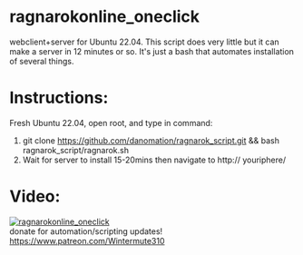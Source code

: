 # ragnarokonline_oneclick
webclient+server for Ubuntu 22.04. This script does very little but it can make a server in 12 minutes or so. 
It's just a bash that automates installation of several things.

# Instructions:
Fresh Ubuntu 22.04, open root, and type in command:  
1. git clone https://github.com/danomation/ragnarok_script.git && bash ragnarok_script/ragnarok.sh  
2. Wait for server to install 15-20mins then navigate to http:// youriphere/ 

# Video:  

[![ragnarokonline_oneclick](https://img.youtube.com/vi/SOHEiYeomfo/0.jpg)](https://www.youtube.com/watch?v=SOHEiYeomfo)  
donate for automation/scripting updates! https://www.patreon.com/Wintermute310  
